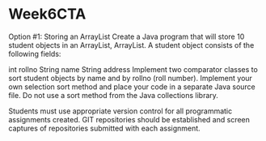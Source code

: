 # Week6CTA
Option #1: Storing an ArrayList
Create a Java program that will store 10 student objects in an ArrayList, ArrayList<Student>. A student object consists of the following fields:

int rollno
String name
String address
Implement two comparator classes to sort student objects by name and by rollno (roll number). Implement your own selection sort method and place your code in a separate Java source file. Do not use a sort method from the Java collections library.

Students must use appropriate version control for all programmatic assignments created. GIT repositories should be established and screen captures of repositories submitted with each assignment.

